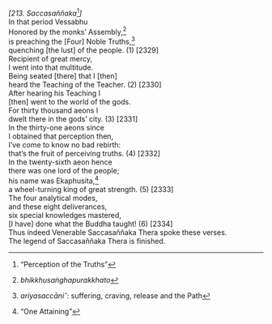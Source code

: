 *\[213. Saccasaññaka*[^1]*\]*  
In that period Vessabhu  
Honored by the monks’ Assembly,[^2]  
is preaching the \[Four\] Noble Truths,[^3]  
quenching \[the lust\] of the people. (1) \[2329\]  
Recipient of great mercy,  
I went into that multitude.  
Being seated \[there\] that I \[then\]  
heard the Teaching of the Teacher. (2) \[2330\]  
After hearing his Teaching I  
\[then\] went to the world of the gods.  
For thirty thousand aeons I  
dwelt there in the gods’ city. (3) \[2331\]  
In the thirty-one aeons since  
I obtained that perception then,  
I’ve come to know no bad rebirth:  
that’s the fruit of perceiving truths. (4) \[2332\]  
In the twenty-sixth aeon hence  
there was one lord of the people;  
his name was Ekaphusita,[^4]  
a wheel-turning king of great strength. (5) \[2333\]  
The four analytical modes,  
and these eight deliverances,  
six special knowledges mastered,  
\[I have\] done what the Buddha taught! (6) \[2334\]  
Thus indeed Venerable Saccasaññaka Thera spoke these verses.  
The legend of Saccasaññaka Thera is finished.  
[^1]: “Perception of the Truths”  
[^2]: *bhikkhusaṅghapurakkhato*  
[^3]: *ariyasaccāniˆ:* suffering, craving, release and the Path  
[^4]: “One Attaining”
